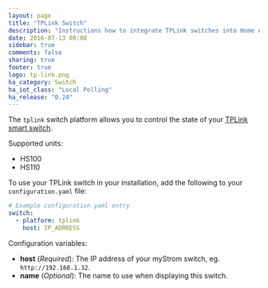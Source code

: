 ```yaml
---
layout: page
title: "TPLink Switch"
description: "Instructions how to integrate TPLink switches into Home Assistant."
date: 2016-07-13 08:00
sidebar: true
comments: false
sharing: true
footer: true
logo: tp-link.png
ha_category: Switch
ha_iot_class: "Local Polling"
ha_release: "0.24"
---
```



The `tplink` switch platform allows you to control the state of your [TPLink smart switch](http://www.tp-link.com/en/products/list-5258.html).

Supported units:

- HS100
- HS110

To use your TPLink switch in your installation, add the following to your `configuration.yaml` file:

```yaml
# Example configuration.yaml entry
switch:
  - platform: tplink
    host: IP_ADRRESS
```

Configuration variables:

- **host** (*Required*): The IP address of your myStrom switch, eg. `http://192.168.1.32`.
- **name** (*Optional*): The name to use when displaying this switch.


